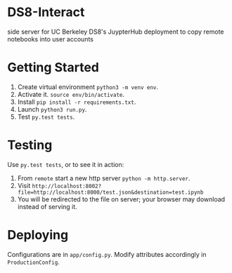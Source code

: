 # DS8-Interact
side server for UC Berkeley DS8's JuypterHub deployment to copy remote notebooks into user accounts

# Getting Started

1. Create virtual environment `python3 -m venv env`.
2. Activate it. `source env/bin/activate`.
3. Install `pip install -r requirements.txt`.
4. Launch `python3 run.py`.
5. Test `py.test tests`.

# Testing

Use `py.test tests`, or to see it in action:
 
1. From `remote` start a new http server `python -m http.server`.
2. Visit `http://localhost:8002?file=http://localhost:8000/test.json&destination=test.ipynb`
3. You will be redirected to the file on server; your browser may download 
instead of serving it.

# Deploying

Configurations are in `app/config.py`. Modify attributes accordingly in 
`ProductionConfig`.